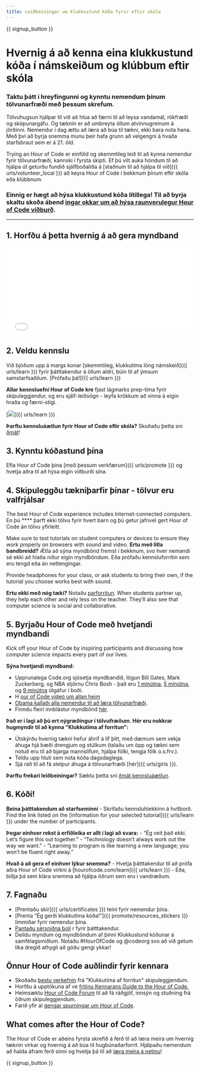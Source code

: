 ```yaml
---
title: Leiðbeiningar um klukkustund kóða fyrir eftir skóla
---
```


{{ signup_button }}

# Hvernig á að kenna eina klukkustund kóða í námskeiðum og klúbbum eftir skóla

### Taktu þátt í hreyfingunni og kynntu nemendum þínum tölvunarfræði með þessum skrefum.

Tölvuhugsun hjálpar til við að hlúa að færni til að leysa vandamál, rökfræði og sköpunargáfu. Og tæknin er að umbreyta öllum atvinnugreinum á jörðinni. Nemendur í dag ættu að læra að búa til tækni, ekki bara nota hana. Með því að byrja snemma munu þeir hafa grunn að velgengni á hvaða starfsbraut sem er á 21. öld.

Trying an Hour of Code er einföld og skemmtileg leið til að kynna nemendur fyrir tölvunarfræði, kannski í fyrsta skipti. Ef þú vilt auka höndum til að hjálpa út geturðu fundið sjálfboðaliða á [staðnum til að hjálpa til við]({{ urls/volunteer_local }}) að keyra Hour of Code í bekknum þínum eftir skóla eða klúbbnum.

### Einnig er hægt að hýsa klukkustund kóða lítillega! Til að byrja skaltu skoða ábend [ingar okkar um að hýsa raunverulegur Hour of Code viðburð](https://hourofcode.com/us/how-to/virtual).

* * *

## 1. Horfðu á þetta hvernig á að gera myndband <iframe width="500" height="255" src="//www.youtube.com/embed/SrnvvWDm73k" frameborder="0" allowfullscreen></iframe> 

## 2. Veldu kennslu

Við bjóðum upp á margs konar [skemmtileg, klukkutíma löng námskeið]({{ urls/learn }}) fyrir þátttakendur á öllum aldri, búin til af ýmsum samstarfsaðilum. [Prófaðu þá!]({{ urls/learn }})

**Allar kennsluefni Hour of Code kre** fjast lágmarks prep-tíma fyrir skipuleggjendur, og eru sjálf-leiðsögn - leyfa krökkum að vinna á eigin hraða og færni-stigi.

[![](/images/fit-700/tutorials.png)]({{ urls/learn }})

**Þarftu kennsluáætlun fyrir Hour of Code eftir skóla?** Skoðaðu þetta sni [ðmát](/files/AfterschoolEducatorLessonPlanOutline.docx)!

## 3. Kynntu kóðastund þína

Efla Hour of Code þína [með þessum verkfærum]({{ urls/promote }}) og hvetja aðra til að hýsa eigin viðburði sína.

## 4. Skipuleggðu tækniþarfir þínar - tölvur eru valfrjálsar

The best Hour of Code experience includes Internet-connected computers. En þú **** þarft ekki tölvu fyrir hvert barn og þú getur jafnvel gert Hour of Code án tölvu yfirleitt.

Make sure to test tutorials on student computers or devices to ensure they work properly on browsers with sound and video. **Ertu með litla bandbreidd?** Ætla að sýna myndbönd fremst í bekknum, svo hver nemandi sé ekki að hlaða niður eigin myndböndum. Eða prófaðu kennsluforritin sem eru tengd eða án nettengingar.

Provide headphones for your class, or ask students to bring their own, if the tutorial you choose works best with sound.

**Ertu ekki með nóg tæki?** Notaðu [parforritun](https://www.youtube.com/watch?v=vgkahOzFH2Q). When students partner up, they help each other and rely less on the teacher. They’ll also see that computer science is social and collaborative.

## 5. Byrjaðu Hour of Code með hvetjandi myndbandi

Kick off your Hour of Code by inspiring participants and discussing how computer science impacts every part of our lives.

**Sýna hvetjandi myndband:**

- Upprunalega Code.org sjósetja myndbandið, lögun Bill Gates, Mark Zuckerberg, og NBA stjörnu Chris Bosh - það eru [1 mínútna](https://www.youtube.com/watch?v=qYZF6oIZtfc), [5 mínútna](https://www.youtube.com/watch?v=nKIu9yen5nc), og [9 mínútna](https://www.youtube.com/watch?v=dU1xS07N-FA) útgáfur í boði.
- H [our of Code vídeó um allan heim](https://www.youtube.com/watch?v=KsOIlDT145A)
- [Obama kallaði alla nemendur til að læra tölvunarfræði](https://www.youtube.com/watch?v=6XvmhE1J9PY).
- Finndu fleiri innblástur myndbönd [hér](https://www.youtube.com/playlist?list=PLzdnOPI1iJNfpD8i4Sx7U0y2MccnrNZuP).

**Það er í lagi að þú ert nýgræðingur í tölvufræðum. Hér eru nokkrar hugmyndir til að kynna "Klukkutíma af forritun":**

- Útskýrðu hvernig tækni hefur áhrif á líf þitt, með dæmum sem vekja áhuga hjá bæði drengjum og stúlkum (talaðu um öpp og tækni sem notuð eru til að bjarga mannslífum, hjálpa fólki, tengja fólk o.s.frv.).
- Teldu upp hluti sem nota kóða dagsdaglega.
- Sjá ráð til að fá stelpur áhuga á tölvunarfræði [hér]({{ urls/girls }}).

**Þarftu frekari leiðbeiningar?** Sæktu þetta sni [ðmát kennsluáætlun](/files/AfterschoolEducatorLessonPlanOutline.docx).

## 6. Kóði!

**Beina þátttakendum að starfseminni** - Skrifaðu kennsluhlekkinn á hvítborð. Find the link listed on the [information for your selected tutorial]({{ urls/learn }}) under the number of participants.

**Þegar einhver rekst á erfiðleika er allt í lagi að svara:** - “Ég veit það ekki. Let’s figure this out together.” - “Technology doesn’t always work out the way we want.” - “Learning to program is like learning a new language; you won’t be fluent right away.”

**Hvað á að gera ef einhver lýkur snemma?** - Hvetja þátttakendur til að prófa aðra Hour of Code virkni á [hourofcode.com/learn]({{ urls/learn }}) - Eða, biðja þá sem klára snemma að hjálpa öðrum sem eru í vandræðum.

## 7. Fagnaðu

- [Prentaðu skír]({{ urls/certificates }}) teini fyrir nemendur þína.
- [Prenta “Ég gerði klukkutíma kóða!”]({{ promote/resources_stickers }}) límmiðar fyrir nemendur þína.
- [Pantaðu sérsniðna boli](https://www.amazon.com/stores/Code/page/8557B2A6-EBF2-4C9F-95C5-C3256FBA0220?ref_=ast_bln) r fyrir þátttakendur.
- Deildu myndum og myndböndum af þinni Klukkustund kóðunar á samfélagsmiðlum. Notaðu #HourOfCode og @codeorg svo að við getum líka dregið athygli að góðu gengi ykkar!

## Önnur Hour of Code auðlindir fyrir kennara

- Skoðaðu [bestu verkefnin](http://www.slideshare.net/TeachCode/hour-of-code-best-practices-for-successful-educators-51273466) frá "Klukkutíma af forritun" skipuleggjendum.
- Horfðu á upptökuna af ve [fritinu Kennarans Guide to the Hour of Code.](https://youtu.be/EJeMeSW2-Mw)
- Heimsæktu [Hour of Code Forum](http://forum.code.org/c/plc/hour-of-code) til að fá ráðgjöf, innsýn og stuðning frá öðrum skipuleggjendum.
- Farið yfir al [gengar spurningar um Hour of Code](https://support.code.org/hc/en-us/categories/200147083-Hour-of-Code).

## What comes after the Hour of Code?

The Hour of Code er aðeins fyrsta skrefið á ferð til að læra meira um hvernig tæknin virkar og hvernig á að búa til hugbúnaðarforrit. Hjálpaðu nemendum að halda áfram ferð sinni og hvetja þá til að [læra meira á netinu](/beyond)!

{{ signup_button }}